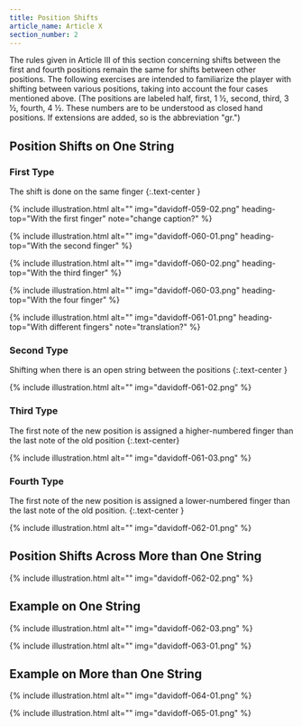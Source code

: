 ```yaml
---
title: Position Shifts
article_name: Article X
section_number: 2
---
```


The rules given in Article III of this section concerning shifts between the first and fourth positions remain the same for shifts between other positions. The following exercises are intended to familiarize the player with shifting between various positions, taking into account the four cases mentioned above. (The positions are labeled half, first, 1 ½, second, third, 3 ½, fourth, 4 ½. These numbers are to be understood as closed hand positions. If extensions are added, so is the abbreviation "gr.")

## Position Shifts on One String

### First Type

The shift is done on the same finger
{:.text-center }

{% include illustration.html alt="" img="davidoff-059-02.png"  heading-top="With the first finger" note="change caption?" %}

{% include illustration.html alt="" img="davidoff-060-01.png" heading-top="With the second finger" %}

{% include illustration.html alt="" img="davidoff-060-02.png" heading-top="With the third finger" %}

{% include illustration.html alt="" img="davidoff-060-03.png" heading-top="With the four finger" %}

{% include illustration.html alt="" img="davidoff-061-01.png" heading-top="With different fingers" note="translation?" %}

### Second Type

Shifting when there is an open string between the positions
{:.text-center }
 
{% include illustration.html alt="" img="davidoff-061-02.png" %}

### Third Type

The first note of the new position is assigned a higher-numbered finger than the last note of the old position
{:.text-center}

{% include illustration.html alt="" img="davidoff-061-03.png" %}

### Fourth Type

The first note of the new position is assigned a lower-numbered finger than the last note of the old position.
{:.text-center }

{% include illustration.html alt="" img="davidoff-062-01.png" %}

## Position Shifts Across More than One String

{% include illustration.html alt="" img="davidoff-062-02.png" %}

## Example on One String

{% include illustration.html alt="" img="davidoff-062-03.png" %}

{% include illustration.html alt="" img="davidoff-063-01.png" %}

## Example on More than One String

{% include illustration.html alt="" img="davidoff-064-01.png" %}

{% include illustration.html alt="" img="davidoff-065-01.png" %}

